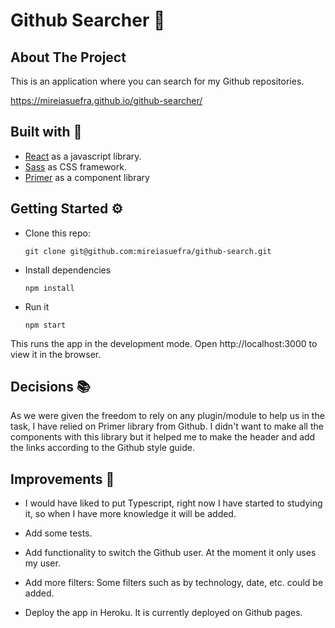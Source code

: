 # Github Searcher 🔎

## About The Project

This is an application where you can search for my Github repositories.

https://mireiasuefra.github.io/github-searcher/

## Built with 🚀

* [React](https://reactjs.org) as a javascript library.
* [Sass](https://sass-lang.com/) as CSS framework.
* [Primer](https://primer.style/) as a component library 

## Getting Started ⚙️

- Clone this repo:
  ```shell
  git clone git@github.com:mireiasuefra/github-search.git
  ```

- Install dependencies
  ```shell
  npm install
  ```

- Run it
  ```shell
  npm start
  ```

This runs the app in the development mode. Open http://localhost:3000 to view it in the browser.

## Decisions 📚

As we were given the freedom to rely on any plugin/module to help us in the task, I have relied on Primer library from Github. I didn't want to make all the components with this library but it helped me to make the header and add the links according to the Github style guide.


## Improvements 📝

- I would have liked to put Typescript, right now I have started to studying it, so when I have more knowledge it will be added.

- Add some tests.

- Add functionality to switch the Github user. At the moment it only uses my user.

- Add more filters: Some filters such as by technology, date, etc. could be added.

- Deploy the app in Heroku. It is currently deployed on Github pages.

